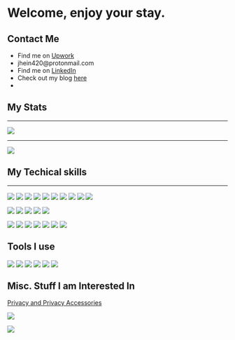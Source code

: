 <h1> Welcome, enjoy your stay. </h1>
<h2> Contact Me </h2>
<div>
  <p>
    <ul>
      <li>Find me on <a href ="https://www.upwork.com/freelancers/~016268a23082c944f8" > Upwork </a> </li>
      <li>jhein420@protonmail.com</li>
      <li>Find me on <a href ="https://www.linkedin.com/" >  LinkedIn</a> </li>
      <li>Check out my blog <a href=" https://jhein420.github.io/" > here </a> <li>
  </ul>
  </p>
 </div> 
<div>
<h2>My Stats</h2>
<hr>
<img align="center" src="https://github-readme-stats.vercel.app/api/?username=jhein420" />
</div>
<div>
<hr>
  <img align="center" src="https://github-readme-stats.vercel.app/api/top-langs/?username=jhein420" />
</div>

<div>
<h2> My Techical skills </h2>
<hr>
  <p> 
 <img align="center" src="https://img.shields.io/badge/angular-%23DD0031.svg?style=for-the-badge&logo=angular&logoColor=white" >
   <img align="center" src=" https://img.shields.io/badge/django-%23092E20.svg?style=for-the-badge&logo=django&logoColor=white">
    <img align="center" src="https://img.shields.io/badge/flask-%23000.svg?style=for-the-badge&logo=flask&logoColor=white" >
    <img align="center" src="https://img.shields.io/badge/c%23-%23239120.svg?style=for-the-badge&logo=c-sharp&logoColor=white">
    <img align="center" src="https://img.shields.io/badge/c++-%2300599C.svg?style=for-the-badge&logo=c%2B%2B&logoColor=white">
    <img align="center" src="https://img.shields.io/badge/c-%2300599C.svg?style=for-the-badge&logo=c&logoColor=white">
    <img align="center" src="https://img.shields.io/badge/javascript-%23323330.svg?style=for-the-badge&logo=javascript&logoColor=%23F7DF1E">
    <img align="center" src="https://img.shields.io/badge/java-%23ED8B00.svg?style=for-the-badge&logo=java&logoColor=white">
    <img align="center" src="https://img.shields.io/badge/php-%23777BB4.svg?style=for-the-badge&logo=php&logoColor=white">
    <img align="center" src="https://img.shields.io/badge/python-3670A0?style=for-the-badge&logo=python&logoColor=ffdd54">
  </p>
  
  <p> 
  <img align="center" src="https://img.shields.io/badge/bootstrap-%23563D7C.svg?style=for-the-badge&logo=bootstrap&logoColor=white" >
    <img align="center" src="https://img.shields.io/badge/jquery-%230769AD.svg?style=for-the-badge&logo=jquery&logoColor=white">
    <img align="center" src="https://img.shields.io/badge/NPM-%23000000.svg?style=for-the-badge&logo=npm&logoColor=white">
    <img align="center" src="https://img.shields.io/badge/node.js-6DA55F?style=for-the-badge&logo=node.js&logoColor=white">
    <img align="center" src="https://img.shields.io/badge/apache-%23D42029.svg?style=for-the-badge&logo=apache&logoColor=white">
  </p>
  
  <p> 
  <img align="center" src="https://img.shields.io/badge/Microsoft%20SQL%20Sever-CC2927?style=for-the-badge&logo=microsoft%20sql%20server&logoColor=white" >
    <img align="center" src="https://img.shields.io/badge/sqlite-%2307405e.svg?style=for-the-badge&logo=sqlite&logoColor=white" >
    <img align="center" src="https://img.shields.io/badge/.NET-5C2D91?style=for-the-badge&logo=.net&logoColor=white" >
    <img align="center" src="https://img.shields.io/badge/jupyter-%23FA0F00.svg?style=for-the-badge&logo=jupyter&logoColor=white">
    <img align="center" src="https://img.shields.io/badge/-Arduino-00979D?style=for-the-badge&logo=Arduino&logoColor=white">
    <img align="center" src="https://img.shields.io/badge/-RaspberryPi-C51A4A?style=for-the-badge&logo=Raspberry-Pi">
    <img align="center" src="https://img.shields.io/badge/nginx-%23009639.svg?style=for-the-badge&logo=nginx&logoColor=white">
  </p>
</div>
<div>
  <h2>Tools I use </h2>
  <img align="center" src="https://img.shields.io/badge/Gimp-657D8B?style=for-the-badge&logo=gimp&logoColor=FFFFFF" >
  <img align="center" src="https://img.shields.io/badge/-Stackoverflow-FE7A16?style=for-the-badge&logo=stack-overflow&logoColor=white" >
  <img align="center" src="https://img.shields.io/badge/CodePen-white?style=for-the-badge&logo=codepen&logoColor=black" >
  <img align="center" src="https://img.shields.io/badge/Visual%20Studio%20Code-0078d7.svg?style=for-the-badge&logo=visual-studio-code&logoColor=white" > 
  <img align="center" src="https://img.shields.io/badge/Visual%20Studio-5C2D91.svg?style=for-the-badge&logo=visual-studio&logoColor=white">
  <img align="center" src="https://img.shields.io/badge/Audacity-0000CC?style=for-the-badge&logo=audacity&logoColor=white">
  
</div>
 
<div>
  <h2> Misc. Stuff I am Interested In </h2> 
  <p> <a href="www.Privacy.io" >Privacy and Privacy Accessories</a> </p>
  <p> <img align="center" src="https://img.shields.io/badge/monero-FF6600?style=for-the-badge&logo=monero&logoColor=white"> </p>
  <p> <img align="center" src="https://img.shields.io/badge/F_Droid-1976D2?style=for-the-badge&logo=f-droid&logoColor=white" > </p>
 
</div>

<!--

**jhein420/jhein420** is a ✨ _special_ ✨ repository because its `README.md` (this file) appears on your GitHub profile.

![](https://img.shields.io/badge/<WORD_ON_LEFT>-<WORD_ON_RIGHT>-informational?style=flat&logo=<LOGO_NAME>&logoColor=white&color=2bbc8a)

-->

